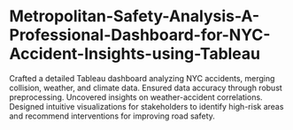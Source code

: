 # Metropolitan-Safety-Analysis-A-Professional-Dashboard-for-NYC-Accident-Insights-using-Tableau
 Crafted a detailed Tableau dashboard analyzing NYC accidents, merging collision, weather, and climate data. Ensured data accuracy through robust preprocessing. Uncovered insights on weather-accident correlations. Designed intuitive visualizations for stakeholders to identify high-risk areas and recommend interventions for improving road safety.
